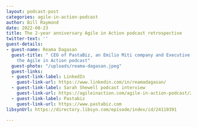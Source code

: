 ```yaml
---
layout: podcast-post
categories: agile-in-action-podcast
author: Bill Raymond
date: 2022-08-23
title: The 2-year anniversary Agile in Action podcast retrospective
twitter-text: ''
guest-details:
- guest-name: Reama Dagasan
  guest-title: " CEO of PastaBiz, an Emilio Miti company and Executive Producer of
    the Agile in Action podcast"
  guest-photo: "/uploads/reama-dagasan.jpeg"
  guest-links:
  - guest-link-label: LinkedIn
    guest-link-url: https://www.linkedin.com/in/reamadagasan/
  - guest-link-label: Sarah Shewell podcast interview
    guest-link-url: https://agileinaction.com/agile-in-action-podcast/2021/01/11/agile-teams-embracing-company-culture-while-working-remotely.html
  - guest-link-label: Pastabiz
    guest-link-url: https://www.pastabiz.com
libsynUrl: https://directory.libsyn.com/episode/index/id/24110391

---
```


